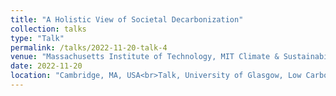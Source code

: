 ```yaml
---
title: "A Holistic View of Societal Decarbonization"
collection: talks
type: "Talk"
permalink: /talks/2022-11-20-talk-4
venue: "Massachusetts Institute of Technology, MIT Climate & Sustainability Consortium"
date: 2022-11-20
location: "Cambridge, MA, USA<br>Talk, University of Glasgow, Low Carbon and Sustainable Computing (LOCOS) seminar, Virtual Event"
---
```

